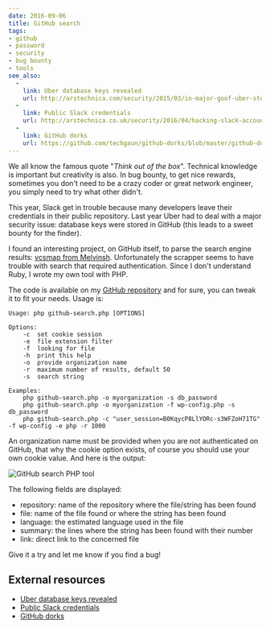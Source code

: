 ```yaml
---
date: 2016-09-06
title: GitHub search
tags:
- github
- password
- security
- bug bounty
- tools
see_also:
  -
    link: Uber database keys revealed
    url: http://arstechnica.com/security/2015/03/in-major-goof-uber-stored-sensitive-database-key-on-public-github-page/
  -
    link: Public Slack credentials
    url: http://arstechnica.co.uk/security/2016/04/hacking-slack-accounts-as-easy-as-searching-github/
  -
    link: GitHub dorks
    url: https://github.com/techgaun/github-dorks/blob/master/github-dorks.txt
---
```

We all know the famous quote "*Think out of the box*".
Technical knowledge is important but creativity is also.
In bug bounty, to get nice rewards, sometimes you don't need to be a crazy coder or great network engineer, you simply need to try what other didn't.

This year, Slack get in trouble because many developers leave their credentials in their public repository.
Last year Uber had to deal with a major security issue: database keys were stored in GitHub (this leads to a sweet bounty for the finder).

I found an interesting project, on GitHub itself, to parse the search engine results: [vcsmap from Melvinsh](https://github.com/melvinsh/vcsmap).
Unfortunately the scrapper seems to have trouble with search that required authentication.
Since I don't understand Ruby, I wrote my own tool with PHP.
<!--more-->

The code is available on my [GitHub repository](https://github.com/gwen001/github-search) and for sure, you can tweak it to fit your needs.
Usage is:

```
Usage: php github-search.php [OPTIONS]

Options:
    -c  set cookie session
    -e	file extension filter
    -f  looking for file
    -h  print this help
    -o  provide organization name
    -r  maximum number of results, default 50
    -s  search string

Examples:
    php github-search.php -o myorganization -s db_password
    php github-search.php -o myorganization -f wp-config.php -s db_password
    php github-search.php -c "user_session=B0KqycP8LlYORc-s3WFZoH71TG" -f wp-config -e php -r 1000
```

An organization name must be provided when you are not authenticated on GitHub, that why the cookie option exists, of course you should use your own cookie value. And here is the output:

![GitHub search PHP tool](/images/github-search-example.png)

The following fields are displayed:

- repository: name of the repository where the file/string has been found
- file: name of the file found or where the string has been found
- language: the estimated language used in the file
- summary: the lines where the string has been found with their number
- link: direct link to the concerned file

Give it a try and let me know if you find a bug!


## External resources

- [Uber database keys revealed](http://arstechnica.com/security/2015/03/in-major-goof-uber-stored-sensitive-database-key-on-public-github-page/)
- [Public Slack credentials](http://arstechnica.co.uk/security/2016/04/hacking-slack-accounts-as-easy-as-searching-github/)
- [GitHub dorks](https://github.com/techgaun/github-dorks/blob/master/github-dorks.txt)
